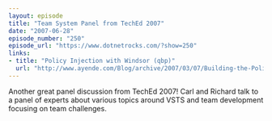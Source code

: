 ```yaml
---
layout: episode
title: "Team System Panel from TechEd 2007"
date: "2007-06-28"
episode_number: "250"
episode_url: "https://www.dotnetrocks.com/?show=250"
links:
- title: "Policy Injection with Windsor (qbp)"
  url: "http://www.ayende.com/Blog/archive/2007/03/07/Building-the-Policy-Injection-in-40-Minutes-with-Windsor.aspx"
---
```


Another great panel discussion from TechEd 2007! Carl and Richard talk to a panel of experts about various topics around VSTS and team development focusing on team challenges.
